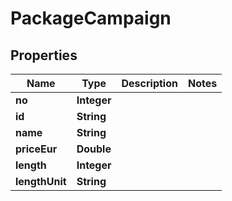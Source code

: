 

# PackageCampaign

## Properties

Name | Type | Description | Notes
------------ | ------------- | ------------- | -------------
**no** | **Integer** |  | 
**id** | **String** |  | 
**name** | **String** |  | 
**priceEur** | **Double** |  | 
**length** | **Integer** |  | 
**lengthUnit** | **String** |  | 




